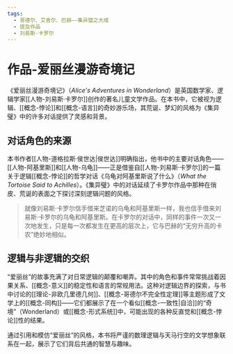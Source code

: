 ```yaml
---
tags:
  - 哥德尔、艾舍尔、巴赫——集异璧之大成
  - 提及作品
  - 刘易斯·卡罗尔
---
```


# 作品-爱丽丝漫游奇境记

《爱丽丝漫游奇境记》（*Alice's Adventures in Wonderland*）是英国数学家、逻辑学家[[人物-刘易斯·卡罗尔]]创作的著名儿童文学作品。在本书中，它被视为逻辑、[[概念-悖论]]和[[概念-语言]]的奇妙游乐场，其荒诞、梦幻的风格为《集异璧》中的许多对话提供了灵感和背景。

## 对话角色的来源

本书作者[[人物-道格拉斯·侯世达|侯世达]]明确指出，他书中的主要对话角色——[[人物-阿基里斯]]和[[人物-乌龟]]——正是借鉴自[[人物-刘易斯·卡罗尔]]的一篇关于逻辑[[概念-悖论]]的哲学对话《乌龟对阿基里斯说了什么》（*What the Tortoise Said to Achilles*）。《集异璧》中的对话延续了卡罗尔作品中那种在俏皮、荒诞的表面之下探讨深刻逻辑问题的风格。

> 就像刘易斯·卡罗尔信手借来芝诺的乌龟和阿基里斯一样，我也信手借来刘易斯·卡罗尔的乌龟和阿基里斯。在卡罗尔的对话中，同样的事件一次又一次地发生，只是每一次都发生在更高的层次上，它与巴赫的“无穷升高的卡农”绝妙地相似。

## 逻辑与非逻辑的交织

“爱丽丝”的故事充满了对日常逻辑的颠覆和嘲弄。其中的角色和事件常常挑战着因果关系、[[概念-意义]]的稳定性和语言的常规用法。这种对逻辑边界的探索，与书中讨论的[[理论-非欧几里德几何]]、[[概念-哥德尔不完全性定理]]等主题形成了文学上的[[概念-同构]]——它们都展示了在一个看似[[概念-一致性|自洽]]的“奇境”（Wonderland）或[[概念-形式系统]]中，可能出现的各种反直觉和[[概念-悖论]]性的结果。

通过引用和模仿“爱丽丝”的风格，本书将严谨的数理逻辑与天马行空的文学想象联系在一起，展示了它们背后共通的智慧与趣味。
